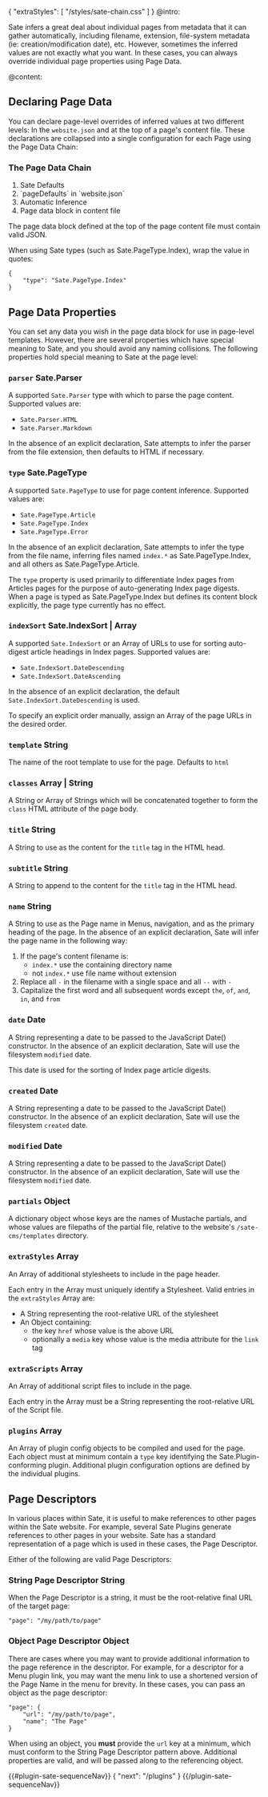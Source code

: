 {
    "extraStyles": [
        "/styles/sate-chain.css"
    ]
}
@intro:

Sate infers a great deal about individual pages from metadata that it can gather automatically, including filename, extension, file-system metadata (ie: creation/modification date), etc. However, sometimes the inferred values are not exactly what you want. In these cases, you can always override individual page properties using Page Data.


@content:

##  <a name="chain"></a>Declaring Page Data

You can declare page-level overrides of inferred values at two different levels: In the `website.json` and at the top of a page's content file. These declarations are collapsed into a single configuration for each Page using the Page Data Chain:

### The Page Data Chain

<ol class="the-chain-diagram">
    <li><span>Sate Defaults</span></li>
    <li><span>`pageDefaults` in `website.json`</span></li>
    <li><span>Automatic Inference</span></li>
    <li><span>Page data block in content file</span></li>
</ol>

The page data block defined at the top of the page content file must contain valid JSON.

When using Sate types (such as Sate.PageType.Index), wrap the value in quotes:

    {
        "type": "Sate.PageType.Index"
    }

## Page Data Properties

You can set any data you wish in the page data block for use in page-level templates. However, there are several properties which have special meaning to Sate, and you should avoid any naming collisions. The following properties hold special meaning to Sate at the page level:

### <a name="parser"></a>`parser` <span class="type sate">Sate.Parser</span>

A supported `Sate.Parser` type with which to parse the page content. Supported values are:

 * `Sate.Parser.HTML`
 * `Sate.Parser.Markdown`

In the absence of an explicit declaration, Sate attempts to infer the parser from the file extension, then defaults to HTML if necessary.

### <a name="type"></a>`type` <span class="type sate">Sate.PageType</span>

A supported `Sate.PageType` to use for page content inference. Supported values are:

 * `Sate.PageType.Article`
 * `Sate.PageType.Index`
 * `Sate.PageType.Error`

In the absence of an explicit declaration, Sate attempts to infer the type from the file name, inferring files named `index.*` as Sate.PageType.Index, and all others as Sate.PageType.Article.

The `type` property is used primarily to differentiate Index pages from Articles pages for the purpose of auto-generating Index page digests. When a page is typed as Sate.PageType.Index but defines its content block explicitly, the page type currently has no effect.


### <a name="indexSort"></a>`indexSort` <span class="type sate">Sate.IndexSort</span> | <span class="type array">Array</span>

A supported `Sate.IndexSort` or an Array of URLs to use for sorting auto-digest article headings in Index pages. Supported values are:

 * `Sate.IndexSort.DateDescending`
 * `Sate.IndexSort.DateAscending`

In the absence of an explicit declaration, the default `Sate.IndexSort.DateDescending` is used. 

To specify an explicit order manually, assign an Array of the page URLs in the desired order.


### <a name="template"></a>`template` <span class="type string">String</span>

The name of the root template to use for the page. Defaults to `html`


### <a name="classes"></a>`classes` <span class="type array">Array</span> | <span class="type string">String</span>

A String or Array of Strings which will be concatenated together to form the `class` HTML attribute of the page body.


### <a name="title"></a>`title` <span class="type string">String</span>

A String to use as the content for the `title` tag in the HTML head.

### <a name="subtitle"></a>`subtitle` <span class="type string">String</span>

A String to append to the content for the `title` tag in the HTML head.

### <a name="name"></a>`name` <span class="type string">String</span>

A String to use as the Page name in Menus, navigation, and as the primary heading of the page. In the absence of an explicit declaration, Sate will infer the page name in the following way:

 1. If the page's content filename is:
    * `index.*` use the containing directory name
    * not `index.*` use file name without extension
 2. Replace all `-` in the filename with a single space and all `--` with `-`
 3. Capitalize the first word and all subsequent words except `the`, `of`, `and`, `in`, and `from`


### <a name="date"></a>`date` <span class="type date">Date</span>

A String representing a date to be passed to the JavaScript Date() constructor. In the absence of an explicit declaration, Sate will use the filesystem `modified` date.

This date is used for the sorting of Index page article digests.


### <a name="created"></a>`created` <span class="type date">Date</span>

A String representing a date to be passed to the JavaScript Date() constructor. In the absence of an explicit declaration, Sate will use the filesystem `created` date.


### <a name="modified"></a>`modified` <span class="type date">Date</span>

A String representing a date to be passed to the JavaScript Date() constructor. In the absence of an explicit declaration, Sate will use the filesystem `modified` date.

### <a name="partials"></a>`partials` <span class="type object">Object</span>

A dictionary object whose keys are the names of Mustache partials, and whose values are filepaths of the partial file, relative to the website's  `/sate-cms/templates` directory.

### <a name="extraStyles"></a>`extraStyles` <span class="type array">Array</span>

An Array of additional stylesheets to include in the page header.

Each entry in the Array must uniquely identify a Stylesheet. Valid entries in the `extraStyles` Array are:

 * A String representing the root-relative URL of the stylesheet
 * An Object containing:
   * the key `href` whose value is the above URL
   * optionally a `media` key whose value is the media attribute for the `link` tag


### <a name="extraScripts"></a>`extraScripts` <span class="type array">Array</span>

An Array of additional script files to include in the page.

Each entry in the Array must be a String representing the root-relative URL of the Script file.


### <a name="plugins"></a>`plugins` <span class="type array">Array</span>

An Array of plugin config objects to be compiled and used for the page. Each object must at minimum contain a `type` key identifying the Sate.Plugin-conforming plugin. Additional plugin configuration options are defined by the individual plugins.


## <a name="pageDescriptors"></a>Page Descriptors

In various places within Sate, it is useful to make references to other pages within the Sate website. For example, several Sate Plugins generate references to other pages in your website. Sate has a standard representation of a page which is used in these cases, the Page Descriptor.

Either of the following are valid Page Descriptors:

### String Page Descriptor <span class="type string">String</span>

When the Page Descriptor is a string, it must be the root-relative final URL of the target page:

    "page": "/my/path/to/page"
    

### Object Page Descriptor <span class="type object">Object</span>

There are cases where you may want to provide additional information to the page reference in the descriptor. For example, for a descriptor for a Menu plugin link, you may want the menu link to use a shortened version of the Page Name in the menu for brevity. In these cases, you can pass an object as the page descriptor:

    "page": {
        "url": "/my/path/to/page",
        "name": "The Page"
    }

When using an object, you **must** provide the `url` key at a minimum, which must conform to the String Page Descriptor pattern above. Additional properties are valid, and will be passed along to the referencing object. 









{{#plugin-sate-sequenceNav}}
{
    "next": "/plugins"
}
{{/plugin-sate-sequenceNav}}

